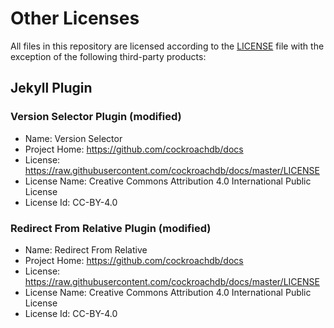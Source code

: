 # Other Licenses

All files in this repository are licensed according to the [LICENSE](LICENSE)
file with the exception of the following third-party products:

## Jekyll Plugin

### Version Selector Plugin (modified)

- Name: Version Selector
- Project Home: https://github.com/cockroachdb/docs
- License: https://raw.githubusercontent.com/cockroachdb/docs/master/LICENSE
- License Name: Creative Commons Attribution 4.0 International Public License
- License Id: CC-BY-4.0

### Redirect From Relative Plugin (modified)

- Name: Redirect From Relative
- Project Home: https://github.com/cockroachdb/docs
- License: https://raw.githubusercontent.com/cockroachdb/docs/master/LICENSE
- License Name: Creative Commons Attribution 4.0 International Public License
- License Id: CC-BY-4.0

